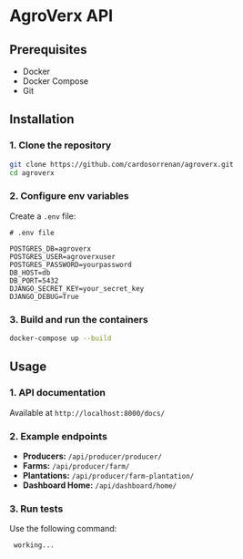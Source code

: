 

# AgroVerx API

## Prerequisites

- Docker
- Docker Compose
- Git

## Installation

### 1. Clone the repository

```bash
git clone https://github.com/cardosorrenan/agroverx.git
cd agroverx
```

### 2. Configure env variables

Create a `.env` file:

```env
# .env file

POSTGRES_DB=agroverx
POSTGRES_USER=agroverxuser
POSTGRES_PASSWORD=yourpassword
DB_HOST=db
DB_PORT=5432
DJANGO_SECRET_KEY=your_secret_key
DJANGO_DEBUG=True

```

### 3. Build and run the containers

```bash
docker-compose up --build
```

## Usage

### 1. API documentation

Available at `http://localhost:8000/docs/` 

### 2. Example endpoints

- **Producers:** `/api/producer/producer/`
- **Farms:** `/api/producer/farm/`
- **Plantations:** `/api/producer/farm-plantation/`
- **Dashboard Home:** `/api/dashboard/home/`

### 3. Run tests

Use the following command:

```bash
 working...
```
